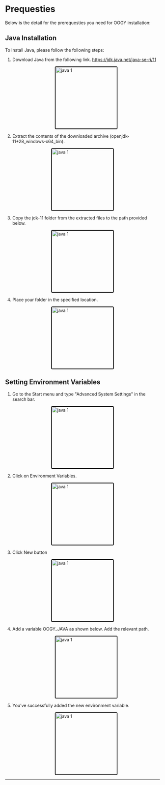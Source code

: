 # Prequesties 
Below is the detail for the prerequesties you need for OOGY installation:

## Java Installation

To Install Java, please follow the following steps: 


1. Download Java from the following link. https://jdk.java.net/java-se-ri/11

    <div style="text-align: left;">
     <img src="./assets/Java Prequesties Screenshots/01-Java-Download.png"
       alt="java 1"
       style="height: 200px; margin: auto; display: block; cursor: zoom-in;
              border: 2px solid #000000; border-radius: 4px;"
       onclick="this.style.height='400px'; this.style.cursor='zoom-out';"
       ondblclick="this.style.height='200px'; this.style.cursor='zoom-in';">
     </div>


2. Extract the contents of the downloaded archive (openjdk-11+28_windows-x64_bin).

  <div style="text-align: left;">
     <img src="./assets/Java Prequesties Screenshots/02-Java-Extract.png"
       alt="java 1"
       style="height: 200px; margin: auto; display: block; cursor: zoom-in;
              border: 2px solid #000000; border-radius: 4px;"
       onclick="this.style.height='400px'; this.style.cursor='zoom-out';"
       ondblclick="this.style.height='200px'; this.style.cursor='zoom-in';">
     </div>

3. Copy the jdk-11 folder from the extracted files to the path provided below.

<div style="text-align: left;">
     <img src="./assets/Java Prequesties Screenshots/03-Copy-Java.png"
       alt="java 1"
       style="height: 200px; margin: auto; display: block; cursor: zoom-in;
              border: 2px solid #000000; border-radius: 4px;"
       onclick="this.style.height='400px'; this.style.cursor='zoom-out';"
       ondblclick="this.style.height='200px'; this.style.cursor='zoom-in';">
     </div>

4. Place your folder in the specified location.

<div style="text-align: left;">
     <img src="./assets/Java Prequesties Screenshots/04-Paste-Java.png"
       alt="java 1"
       style="height: 200px; margin: auto; display: block; cursor: zoom-in;
              border: 2px solid #000000; border-radius: 4px;"
       onclick="this.style.height='400px'; this.style.cursor='zoom-out';"
       ondblclick="this.style.height='200px'; this.style.cursor='zoom-in';">
     </div>




 ## Setting Environment Variables

 1. Go to the Start menu and type "Advanced System Settings" in the search bar.

 <div style="text-align: left;">
     <img src="./assets/Java Prequesties Screenshots/05-Search-Advance.png"
       alt="java 1"
       style="height: 200px; margin: auto; display: block; cursor: zoom-in;
              border: 2px solid #000000; border-radius: 4px;"
       onclick="this.style.height='400px'; this.style.cursor='zoom-out';"
       ondblclick="this.style.height='200px'; this.style.cursor='zoom-in';">
     </div>

2. Click on Environment Variables.

 <div style="text-align: left;">
     <img src="./assets/Java Prequesties Screenshots/06-Environment-Variable.png"
       alt="java 1"
       style="height: 200px; margin: auto; display: block; cursor: zoom-in;
              border: 2px solid #000000; border-radius: 4px;"
       onclick="this.style.height='400px'; this.style.cursor='zoom-out';"
       ondblclick="this.style.height='200px'; this.style.cursor='zoom-in';">
     </div>

3. Click New button

 <div style="text-align: left;">
     <img src="./assets/Java Prequesties Screenshots/07-New-Button.png"
       alt="java 1"
       style="height: 200px; margin: auto; display: block; cursor: zoom-in;
              border: 2px solid #000000; border-radius: 4px;"
       onclick="this.style.height='400px'; this.style.cursor='zoom-out';"
       ondblclick="this.style.height='200px'; this.style.cursor='zoom-in';">
     </div>

4. Add a variable OOGY_JAVA as shown below. Add the relevant path.

    <div style="text-align: left;">
     <img src="./assets/Java Prequesties Screenshots/08-Add-Path.png"
       alt="java 1"
       style="height: 200px; margin: auto; display: block; cursor: zoom-in;
              border: 2px solid #000000; border-radius: 4px;"
       onclick="this.style.height='400px'; this.style.cursor='zoom-out';"
       ondblclick="this.style.height='200px'; this.style.cursor='zoom-in';">
     </div>


5. You’ve successfully added the new environment variable.

    <div style="text-align: left;">
     <img src="./assets/Java Prequesties Screenshots/09-Add-Variable.png"
       alt="java 1"
       style="height: 200px; margin: auto; display: block; cursor: zoom-in;
              border: 2px solid #000000; border-radius: 4px;"
       onclick="this.style.height='400px'; this.style.cursor='zoom-out';"
       ondblclick="this.style.height='200px'; this.style.cursor='zoom-in';">
     </div>


---
<br>